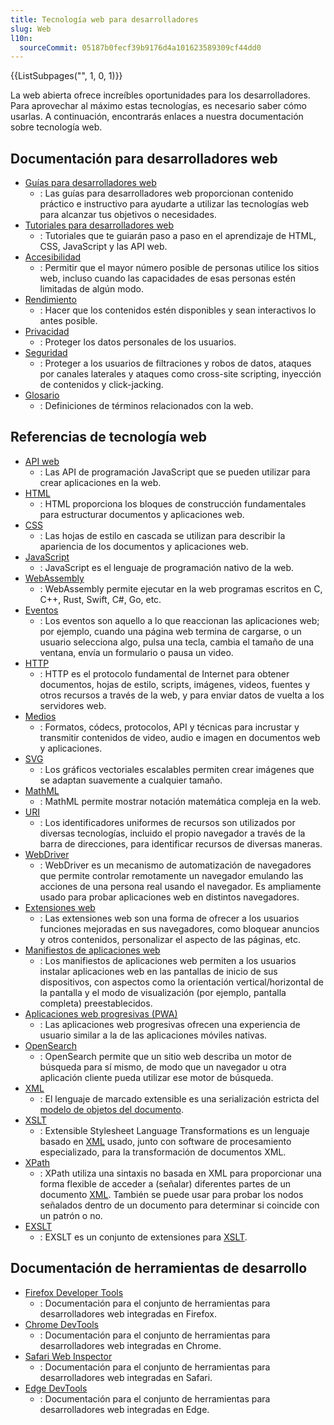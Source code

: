```yaml
---
title: Tecnología web para desarrolladores
slug: Web
l10n:
  sourceCommit: 05187b0fecf39b9176d4a101623589309cf44dd0
---
```


<section id="Quick_links">
  {{ListSubpages("", 1, 0, 1)}}
</section>

La web abierta ofrece increíbles oportunidades para los desarrolladores. Para aprovechar al máximo estas tecnologías, es necesario saber cómo usarlas. A continuación, encontrarás enlaces a nuestra documentación sobre tecnología web.

## Documentación para desarrolladores web

- [Guías para desarrolladores web](/es/docs/MDN/Guides)
  - : Las guías para desarrolladores web proporcionan contenido práctico e instructivo para ayudarte a utilizar las tecnologías web para alcanzar tus objetivos o necesidades.
- [Tutoriales para desarrolladores web](/es/docs/MDN/Tutorials)
  - : Tutoriales que te guiarán paso a paso en el aprendizaje de HTML, CSS, JavaScript y las API web.
- [Accesibilidad](/es/docs/Web/Accessibility)
  - : Permitir que el mayor número posible de personas utilice los sitios web, incluso cuando las capacidades de esas personas estén limitadas de algún modo.
- [Rendimiento](/es/docs/Web/Performance)
  - : Hacer que los contenidos estén disponibles y sean interactivos lo antes posible.
- [Privacidad](/es/docs/Web/Privacy)
  - : Proteger los datos personales de los usuarios.
- [Seguridad](/es/docs/Web/Security)
  - : Proteger a los usuarios de filtraciones y robos de datos, ataques por canales laterales y ataques como cross-site scripting, inyección de contenidos y click-jacking.
- [Glosario](/es/docs/Glossary)
  - : Definiciones de términos relacionados con la web.

## Referencias de tecnología web

- [API web](/es/docs/Web/API)
  - : Las API de programación JavaScript que se pueden utilizar para crear aplicaciones en la web.
- [HTML](/es/docs/Web/HTML)
  - : HTML proporciona los bloques de construcción fundamentales para estructurar documentos y aplicaciones web.
- [CSS](/es/docs/Web/CSS)
  - : Las hojas de estilo en cascada se utilizan para describir la apariencia de los documentos y aplicaciones web.
- [JavaScript](/es/docs/Web/JavaScript)
  - : JavaScript es el lenguaje de programación nativo de la web.
- [WebAssembly](/es/docs/WebAssembly)
  - : WebAssembly permite ejecutar en la web programas escritos en C, C++, Rust, Swift, C#, Go, etc.
- [Eventos](/es/docs/Web/Events)
  - : Los eventos son aquello a lo que reaccionan las aplicaciones web; por ejemplo, cuando una página web termina de cargarse, o un usuario selecciona algo, pulsa una tecla, cambia el tamaño de una ventana, envía un formulario o pausa un video.
- [HTTP](/es/docs/Web/HTTP)
  - : HTTP es el protocolo fundamental de Internet para obtener documentos, hojas de estilo, scripts, imágenes, videos, fuentes y otros recursos a través de la web, y para enviar datos de vuelta a los servidores web.
- [Medios](/es/docs/Web/Media)
  - : Formatos, códecs, protocolos, API y técnicas para incrustar y transmitir contenidos de video, audio e imagen en documentos web y aplicaciones.
- [SVG](/es/docs/Web/SVG)
  - : Los gráficos vectoriales escalables permiten crear imágenes que se adaptan suavemente a cualquier tamaño.
- [MathML](/es/docs/Web/MathML)
  - : MathML permite mostrar notación matemática compleja en la web.
- [URI](/es/docs/Web/URI)
  - : Los identificadores uniformes de recursos son utilizados por diversas tecnologías, incluido el propio navegador a través de la barra de direcciones, para identificar recursos de diversas maneras.
- [WebDriver](/es/docs/Web/WebDriver)
  - : WebDriver es un mecanismo de automatización de navegadores que permite controlar remotamente un navegador emulando las acciones de una persona real usando el navegador. Es ampliamente usado para probar aplicaciones web en distintos navegadores.
- [Extensiones web](/es/docs/Mozilla/Add-ons/WebExtensions)
  - : Las extensiones web son una forma de ofrecer a los usuarios funciones mejoradas en sus navegadores, como bloquear anuncios y otros contenidos, personalizar el aspecto de las páginas, etc.
- [Manifiestos de aplicaciones web](/es/docs/Web/Progressive_web_apps/Manifest)
  - : Los manifiestos de aplicaciones web permiten a los usuarios instalar aplicaciones web en las pantallas de inicio de sus dispositivos, con aspectos como la orientación vertical/horizontal de la pantalla y el modo de visualización (por ejemplo, pantalla completa) preestablecidos.
- [Aplicaciones web progresivas (PWA)](/es/docs/Web/Progressive_web_apps)
  - : Las aplicaciones web progresivas ofrecen una experiencia de usuario similar a la de las aplicaciones móviles nativas.
- [OpenSearch](/es/docs/Web/XML/Guides/OpenSearch)
  - : OpenSearch permite que un sitio web describa un motor de búsqueda para sí mismo, de modo que un navegador u otra aplicación cliente pueda utilizar ese motor de búsqueda.
- [XML](/es/docs/Web/XML)
  - : El lenguaje de marcado extensible es una serialización estricta del [modelo de objetos del documento](/es/docs/Web/API/Document_Object_Model).
- [XSLT](/es/docs/Web/XML/XSLT)
  - : Extensible Stylesheet Language Transformations es un lenguaje basado en [XML](/es/docs/Web/XML/Guides/XML_introduction) usado, junto con software de procesamiento especializado, para la transformación de documentos XML.
- [XPath](/es/docs/Web/XML/XPath)
  - : XPath utiliza una sintaxis no basada en XML para proporcionar una forma flexible de acceder a (señalar) diferentes partes de un documento [XML](/es/docs/Web/XML/Guides/XML_introduction). También se puede usar para probar los nodos señalados dentro de un documento para determinar si coincide con un patrón o no.
- [EXSLT](/es/docs/Web/XML/EXSLT)
  - : EXSLT es un conjunto de extensiones para [XSLT](/es/docs/Web/XML/XSLT).

## Documentación de herramientas de desarrollo

- [Firefox Developer Tools](https://firefox-source-docs.mozilla.org/devtools-user/index.html)
  - : Documentación para el conjunto de herramientas para desarrolladores web integradas en Firefox.
- [Chrome DevTools](https://developer.chrome.com/docs/devtools/)
  - : Documentación para el conjunto de herramientas para desarrolladores web integradas en Chrome.
- [Safari Web Inspector](https://webkit.org/web-inspector/)
  - : Documentación para el conjunto de herramientas para desarrolladores web integradas en Safari.
- [Edge DevTools](https://learn.microsoft.com/es/microsoft-edge/devtools-guide-chromium/landing/)
  - : Documentación para el conjunto de herramientas para desarrolladores web integradas en Edge.

